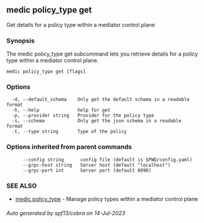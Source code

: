## medic policy_type get

Get details for a policy type within a mediator control plane

### Synopsis

The medic policy_type get subcommand lets you retrieve details for a policy type within a
mediator control plane.

```
medic policy_type get [flags]
```

### Options

```
  -d, --default_schema    Only get the default schema in a readable format
  -h, --help              help for get
  -p, --provider string   Provider for the policy type
  -s, --schema            Only get the json schema in a readable format
  -t, --type string       Type of the policy
```

### Options inherited from parent commands

```
      --config string      config file (default is $PWD/config.yaml)
      --grpc-host string   Server host (default "localhost")
      --grpc-port int      Server port (default 8090)
```

### SEE ALSO

* [medic policy_type](medic_policy_type.md)	 - Manage policy types within a mediator control plane

###### Auto generated by spf13/cobra on 14-Jul-2023
